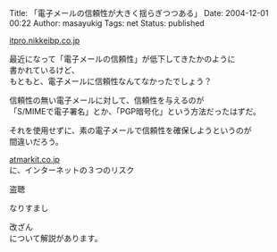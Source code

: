 Title: 「電子メールの信頼性が大きく揺らぎつつある」
Date: 2004-12-01 00:22
Author: masayukig
Tags: net
Status: published

[itpro.nikkeibp.co.jp  
](http://itpro.nikkeibp.co.jp/free/NNW/NEWS/20041126/153133/)

最近になって「電子メールの信頼性」が低下してきたかのように  
書かれているけど、  
もともと、電子メールに信頼性なんてなかったでしょう？

信頼性の無い電子メールに対して、信頼性を与えるのが  
「S/MIMEで電子署名」とか、「PGP暗号化」という方法だったはずだ。

それを使用せずに、素の電子メールで信頼性を確保しようというのが  
間違いだろう。

[atmarkit.co.jp](http://www.atmarkit.co.jp/fsecurity/special/04smime/smime01.html)  
に、インターネットの３つのリスク

盗聴

なりすまし

改ざん  
について解説があります。
